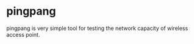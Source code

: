 pingpang
========

pingpang is very simple tool for testing the network capacity of wireless access point.
